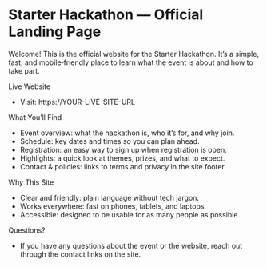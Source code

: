 
# Starter Hackathon — Official Landing Page

Welcome! This is the official website for the Starter Hackathon. It’s a simple, fast, and mobile‑friendly place to learn what the event is about and how to take part.

Live Website
- Visit: https://YOUR-LIVE-SITE-URL

What You’ll Find
- Event overview: what the hackathon is, who it’s for, and why join.
- Schedule: key dates and times so you can plan ahead.
- Registration: an easy way to sign up when registration is open.
- Highlights: a quick look at themes, prizes, and what to expect.
- Contact & policies: links to terms and privacy in the site footer.

Why This Site
- Clear and friendly: plain language without tech jargon.
- Works everywhere: fast on phones, tablets, and laptops.
- Accessible: designed to be usable for as many people as possible.

Questions?
- If you have any questions about the event or the website, reach out through the contact links on the site.
